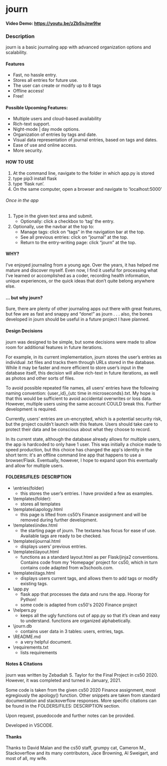 # journ

#### Video Demo: <https://youtu.be/zZbSvJnw9Iw>

### Description
journ is a basic journaling app with advanced organization options and scalability. 


#### Features
- Fast, no hassle entry.
- Stores all entries for future use.
- The user can create or modify up to 8 tags
- Offline access!
- Free!

#### Possible Upcoming Features:
- Multiple users and cloud-based availability
- Rich-text support.
- Night-mode | day mode options. 
- Organization of entries by tags and date. 
- Visual data representation of journal entries, based on tags and dates. 
- Ease of use and online access.
- More security. 




#### HOW TO USE
1. At the command line, navigate to the folder in which app.py is stored
2. type pip3 install flask
3. type ‘flask run’.
4. On the same computer, open a browser and navigate to 'localhost:5000'

###### Once in the app
1. Type in the given text area and submit. 
    - Optionally: click a checkbox to ‘tag’ the entry.
2. Optionally, use the navbar at the top to:
    - Manage tags: click on “tags” in the navigation bar at the top. 
    - See all previous entries: click on “journal” at the top.
    - Return to the entry-writing page: click “journ” at the top. 


#### WHY?

I’ve enjoyed journaling from a young age. Over the years, it has helped me mature and discover myself. Even now, I find it useful for processing what I’ve learned or accomplished as a coder, recording health information, unique experiences, or the quick ideas that don’t quite belong anywhere else. 

#### ... but why journ?

Sure, there are plenty of other journaling apps out there with great features, but few are as fast and snappy and “done!” as journ . . . also, the bones developed in journ should be useful in a future project I have planned.

#### Design Decisions

journ was designed to be simple, but some decisions were made to allow room for additional features in future iterations. 

For example, in its current implementation, journ stores the user’s entries as individual .txt files and tracks them through URLs stored in the database. While it may be faster and more efficient to store user’s input in the database itself, this decision will allow rich-text in future iterations, as well as photos and other sorts of files. 

To avoid possible repeated file names, all users’ entries have the following naming convention: {user_id}_{utc time in microseconds}.txt. My hope is that this would be sufficient to avoid accidental overwrites or loss data. However, multiple users using the same account COULD break this. Further development is required.

Currently, users’ entries are un-encrypted, which is a potential security risk, but the project couldn’t launch with this feature. Users should take care to protect their data and be conscious about what they choose to record. 

In its current state, although the database already allows for multiple users, the app is hardcoded to only have 1 user. This was initially a choice made to speed production, but this choice has changed the app's identity in the short term: it's an offline command line app that happens to use a browser/Flask. Eventually, however, I hope to expand upon this eventually and allow for multiple users. 

#### FOLDERS/FILES: DESCRIPTION

- \entries(folder) 
    - this stores the user’s entries. I have provided a few as examples. 
- \templates(folder): 
    - stores all templates
- \templates\apology.html
    - this page is lifted from cs50’s Finance assignment and will be removed during further development.
- \templates\index.html
    - the starting page of journ. The textarea has focus for ease of use. Available tags are ready to be checked. 
- \templates\journal.html
    - displays users’ previous entries. 
- \templates\layout.html
    - functions as a standard layout.html as per Flask/jinja2 conventions. Contains code from my ‘Homepage’ project for cs50, which in turn contains code adapted from w3schools.com.
- \templates\tags.html
    - displays users current tags, and allows them to add tags or modify existing tags. 
- \app.py 
    - flask app that processes the data and runs the app. Hooray for Python!
    - some code is adapted from cs50's 2020 Finance project 
- \helpers.py
    - keeps all the ugly functions out of app.py so that it’s clean and easy to understand. functions are organized alphabetically. 
- \journ.db 
    - contains user data in 3 tables: users, entries, tags.
- \README.md
    - a very helpful document. 
- \requirements.txt
    - lists requirements

#### Notes & Citations

journ was written by Zebadiah S. Taylor for the Final Project in cs50 2020. However, it was completed and turned in January, 2021.

Some code is taken from the given cs50 2020 Finance assignment, most egregiously the apology() function. Other snippets are taken from standard documentation and stackoverflow responses. More specific citations can be found in the FOLDERS/FILES: DESCRIPTION section.

Upon request, psuedocode and further notes can be provided.

Developed in VSCODE.

#### Thanks 

Thanks to David Malan and the cs50 staff, grumpy cat, Cameron M., Stackoverflow and its many contributors, Jace Browning, Al Sweigart, and most of all, my wife.
